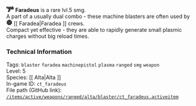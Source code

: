 ![ ](https://raw.githubusercontent.com/Ceterai/Enternia/main/items/active/weapons/ranged/alta/blaster/ct_faradeus.png) **Faradeus** is a rare lvl.5 smg.  
A part of a usually dual combo - these machine blasters are often used by ![ ](https://raw.githubusercontent.com/Ceterai/Enternia/main/items/active/unsorted/alta/loot/ct_faradea_loot.png) [[ Faradea|Faradea ]] crews.  
Compact yet effective - they are able to rapidly generate small plasmic charges without big reload times.

### Technical Information

Tags: `blaster` `faradea` `machinepistol` `plasma` `ranged` `smg` `weapon`  
Level: 5  
Species: [[ Alta|Alta ]]  
In-game ID: `ct_faradeus`  
File path (GitHub link): [`/items/active/weapons/ranged/alta/blaster/ct_faradeus.activeitem`](https://github.com/Ceterai/Enternia/blob/main/items/active/weapons/ranged/alta/blaster/ct_faradeus.activeitem)
